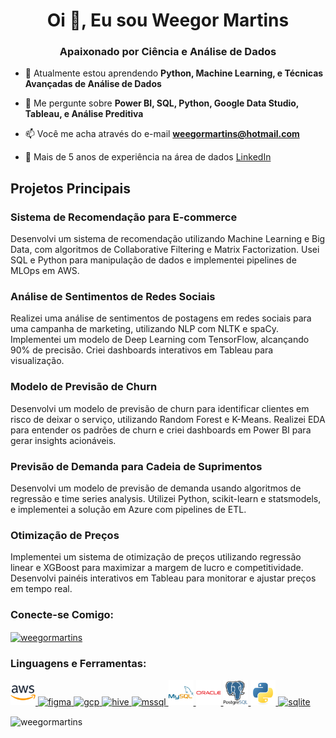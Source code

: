 <h1 align="center">Oi 👋, Eu sou Weegor Martins</h1>
<h3 align="center">Apaixonado por Ciência e Análise de Dados</h3>

- 🌱 Atualmente estou aprendendo **Python, Machine Learning, e Técnicas Avançadas de Análise de Dados**

- 💬 Me pergunte sobre **Power BI, SQL, Python, Google Data Studio, Tableau, e Análise Preditiva**

- 📫 Você me acha através do e-mail **weegormartins@hotmail.com**

- 📄 Mais de 5 anos de experiência na área de dados [LinkedIn](https://www.linkedin.com/in/weegormartins/)

## Projetos Principais

### Sistema de Recomendação para E-commerce
Desenvolvi um sistema de recomendação utilizando Machine Learning e Big Data, com algoritmos de Collaborative Filtering e Matrix Factorization. Usei SQL e Python para manipulação de dados e implementei pipelines de MLOps em AWS.

### Análise de Sentimentos de Redes Sociais
Realizei uma análise de sentimentos de postagens em redes sociais para uma campanha de marketing, utilizando NLP com NLTK e spaCy. Implementei um modelo de Deep Learning com TensorFlow, alcançando 90% de precisão. Criei dashboards interativos em Tableau para visualização.

### Modelo de Previsão de Churn
Desenvolvi um modelo de previsão de churn para identificar clientes em risco de deixar o serviço, utilizando Random Forest e K-Means. Realizei EDA para entender os padrões de churn e criei dashboards em Power BI para gerar insights acionáveis.

### Previsão de Demanda para Cadeia de Suprimentos
Desenvolvi um modelo de previsão de demanda usando algoritmos de regressão e time series analysis. Utilizei Python, scikit-learn e statsmodels, e implementei a solução em Azure com pipelines de ETL.

### Otimização de Preços
Implementei um sistema de otimização de preços utilizando regressão linear e XGBoost para maximizar a margem de lucro e competitividade. Desenvolvi painéis interativos em Tableau para monitorar e ajustar preços em tempo real.

<h3 align="left">Conecte-se Comigo:</h3>
<p align="left">
<a href="https://linkedin.com/in/weegormartins" target="blank"><img align="center" src="https://raw.githubusercontent.com/rahuldkjain/github-profile-readme-generator/master/src/images/icons/Social/linked-in-alt.svg" alt="weegormartins" height="30" width="40" /></a>
</p>

<h3 align="left">Linguagens e Ferramentas:</h3>
<p align="left"> 
<a href="https://aws.amazon.com" target="_blank" rel="noreferrer"> <img src="https://raw.githubusercontent.com/devicons/devicon/master/icons/amazonwebservices/amazonwebservices-original-wordmark.svg" alt="aws" width="40" height="40"/> </a> 
<a href="https://www.figma.com/" target="_blank" rel="noreferrer"> <img src="https://www.vectorlogo.zone/logos/figma/figma-icon.svg" alt="figma" width="40" height="40"/> </a> 
<a href="https://cloud.google.com" target="_blank" rel="noreferrer"> <img src="https://www.vectorlogo.zone/logos/google_cloud/google_cloud-icon.svg" alt="gcp" width="40" height="40"/> </a> 
<a href="https://hive.apache.org/" target="_blank" rel="noreferrer"> <img src="https://www.vectorlogo.zone/logos/apache_hive/apache_hive-icon.svg" alt="hive" width="40" height="40"/> </a> 
<a href="https://www.microsoft.com/en-us/sql-server" target="_blank" rel="noreferrer"> <img src="https://www.svgrepo.com/show/303229/microsoft-sql-server-logo.svg" alt="mssql" width="40" height="40"/> </a> 
<a href="https://www.mysql.com/" target="_blank" rel="noreferrer"> <img src="https://raw.githubusercontent.com/devicons/devicon/master/icons/mysql/mysql-original-wordmark.svg" alt="mysql" width="40" height="40"/> </a> 
<a href="https://www.oracle.com/" target="_blank" rel="noreferrer"> <img src="https://raw.githubusercontent.com/devicons/devicon/master/icons/oracle/oracle-original.svg" alt="oracle" width="40" height="40"/> </a> 
<a href="https://www.postgresql.org" target="_blank" rel="noreferrer"> <img src="https://raw.githubusercontent.com/devicons/devicon/master/icons/postgresql/postgresql-original-wordmark.svg" alt="postgresql" width="40" height="40"/> </a> 
<a href="https://www.python.org" target="_blank" rel="noreferrer"> <img src="https://raw.githubusercontent.com/devicons/devicon/master/icons/python/python-original.svg" alt="python" width="40" height="40"/> </a> 
<a href="https://www.sqlite.org/" target="_blank" rel="noreferrer"> <img src="https://www.vectorlogo.zone/logos/sqlite/sqlite-icon.svg" alt="sqlite" width="40" height="40"/> </a> 
</p>

<p><img align="center" src="https://github-readme-stats.vercel.app/api/top-langs?username=weegormartins&show_icons=true&locale=en&layout=compact" alt="weegormartins" /></p>

